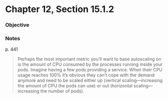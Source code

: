 # Chapter 12, Section 15.1.2

### Objective

### Notes
p. 441
> Perhaps the most important metric you’ll want to base autoscaling on is the amount of CPU consumed by the processes running inside your pods. Imagine having a few pods providing a service. When their CPU usage reaches 100% it’s obvious they can’t cope with the demand anymore and need to be scaled either up (vertical scaling—increasing the amount of CPU the pods can use) or out (horizontal scaling—increasing the number of pods).
